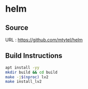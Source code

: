 # helm

## Source
URL : https://github.com/mtytel/helm

## Build Instructions
```sh
apt install -yy 
mkdir build && cd build
make -j$(nproc) lv2
make install_lv2
```
